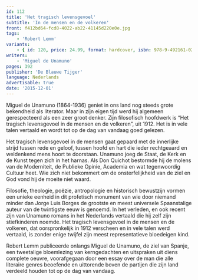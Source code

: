 ```yaml
---
id: 112
title: 'Het tragisch levensgevoel'
subtitle: 'In de mensen en de volkeren'
front: f412bd64-fcd8-4022-ab22-41145d220e0e.jpg
tags:
    - 'Robert Lemm'
variants:
    - { id: 120, price: 24.99, format: hardcover, isbn: 978-9-492161-02-4 }
writers:
    - 'Miguel de Unamuno'
pages: 392
publisher: 'De Blauwe Tijger'
language: Nederlands
advertisable: true
date: '2015-12-01'
---
```


Miguel de Unamuno (1864-1936) geniet in ons land nog steeds grote bekendheid als literator. Maar in zijn eigen tijd werd hij algemeen gerespecteerd als een zeer groot denker. Zijn filosofisch hoofdwerk is “Het tragisch levensgevoel in de mensen en de volkeren”, uit 1912. Het is in vele talen vertaald en wordt tot op de dag van vandaag goed gelezen.

Het tragisch levensgevoel in de mensen gaat gepaard met de innerlijke strijd tussen rede en geloof, tussen hoofd en hart die ieder rechtgeaard en weldenkend mens hoort te doorstaan. Unamuno joeg de Staat, de Kerk en de Kunst tegen zich in het harnas. Als Don Quichot bestormde hij de molens van de Moderniteit, de Publieke Opinie, Academia en wat tegenwoordig Cultuur heet. Wie zich niet bekommert om de onsterfelijkheid van de ziel en God vond hij de moeite niet waard.

Filosofie, theologie, poëzie, antropologie en historisch bewustzijn vormen een unieke eenheid in dit profetisch monument van wie door niemand minder dan Jorge Luis Borges de grootste en meest universele Spaanstalige auteur van de twintigste eeuw is genoemd.
In het verleden, en ook recent zijn van Unamuno romans in het Nederlands vertaald die hij zelf zijn stiefkinderen noemde. Het tragisch levensgevoel in de mensen en de volkeren, dat oorspronkelijk in 1912 verscheen en in vele talen werd vertaald, is zonder enige twijfel zijn meest representatieve bloedeigen kind.

Robert Lemm publiceerde onlangs Miguel de Unamuno, de ziel van Spanje, een tweetalige bloemlezing van kerngedachten en uitspraken uit diens complete oeuvre, voorafgegaan door een essay over de man die alle literaire genres beoefende en uittorende boven de partijen die zijn land verdeeld houden tot op de dag van vandaag.
